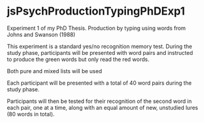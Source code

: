 # jsPsychProductionTypingPhDExp1
Experiment 1 of my PhD Thesis. Production by typing using words from Johns and Swanson (1988)

This experiment is a standard yes/no recognition memory test.
During the study phase, participants will be presented with word pairs and instructed to produce the green words but only read the red words.

Both pure and mixed lists will be used

Each participant will be presented with a total of 40 word pairs during the study phase.

Participants will then be tested for their recognition of the second word in each pair, one at a time, along with an equal amount of new, unstudied lures (80 words in total).
